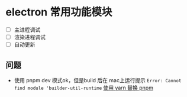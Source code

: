 # electron 常用功能模块

- [ ] 主进程调试
- [ ] 渲染进程调试
- [ ] 自动更新

## 问题

- 使用 pnpm dev 模式ok，但是build 后在 mac上运行提示
```Error: Cannot find module 'builder-util-runtime```
 [使用 yarn 替换 pnpm](https://stackoverflow.com/questions/75563355/electron-app-with-electron-updater-built-with-npm-run-make-does-not-work)
